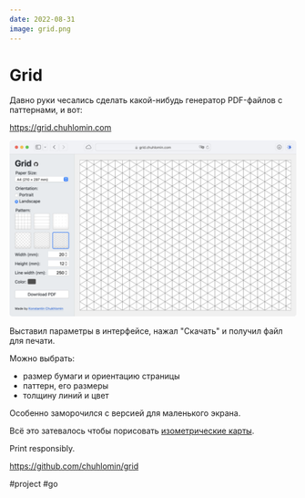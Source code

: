 ```yaml
---
date: 2022-08-31
image: grid.png
---
```


# Grid

Давно руки чесались сделать какой-нибудь генератор PDF-файлов с паттернами, и вот:

https://grid.chuhlomin.com

![Grid site screenshot](grid_web.png "Grid site screenshot")

Выставил параметры в интерфейсе, нажал "Скачать" и получил файл для печати.

Можно выбрать:

* размер бумаги и ориентацию страницы
* паттерн, его размеры
* толщину линий и цвет

Особенно заморочился с версией для маленького экрана.

Всё это затевалось чтобы порисовать [изометрические карты](https://www.wistedt.net/tutorials/tutorial-isometric-dungeon-map/).

Print responsibly.

https://github.com/chuhlomin/grid

#project #go
